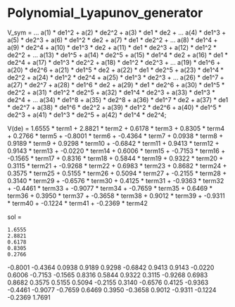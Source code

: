 # Polynomial_Lyapunov_generator

V_sym = ...
    a(1) * de1^2 + a(2) * de2^2 + a(3) * de1 * de2 + ...
    a(4) * de1^3 + a(5) * de2^3 + a(6) * de1^2 * de2 + a(7) * de1 * de2^2 + ...
    a(8) * de1^4 + a(9) * de2^4 + a(10) * de1^3 * de2 + a(11) * de1 * de2^3 + a(12) * de1^2 * de2^2 + ...
    a(13) * de1^5 + a(14) * de2^5 + a(15) * de1^4 * de2 + a(16) * de1 * de2^4 + a(17) * de1^3 * de2^2 + a(18) * de1^2 * de2^3 + ...
    a(19) * de1^6 + a(20) * de2^6 + a(21) * de1^5 * de2 + a(22) * de1 * de2^5 + a(23) * de1^4 * de2^2 + a(24) * de1^2 * de2^4 + a(25) * de1^3 * de2^3 + ...
    a(26) * de1^7 + a(27) * de2^7 + a(28) * de1^6 * de2 + a(29) * de1 * de2^6 + a(30) * de1^5 * de2^2 + a(31) * de1^2 * de2^5 + a(32) * de1^4 * de2^3 + a(33) * de1^3 * de2^4 + ...
    a(34) * de1^8 + a(35) * de2^8 + a(36) * de1^7 * de2 + a(37) * de1 * de2^7 + a(38) * de1^6 * de2^2 + a(39) * de1^2 * de2^6 + a(40) * de1^5 * de2^3 + a(41) * de1^3 * de2^5 + a(42) * de1^4 * de2^4;


V(de) = 1.6555 * term1 + 2.8821 * term2 + 0.6178 * term3 + 0.8305 * term4 + 0.2766 * term5 + -0.8001 * term6 + -0.4364 * term7 + 0.0938 * term8 + 0.9189 * term9 + 0.9298 * term10 + -0.6842 * term11 + 0.9413 * term12 + 0.9143 * term13 + -0.0220 * term14 + 0.6006 * term15 + -0.7153 * term16 + -0.1565 * term17 + 0.8316 * term18 + 0.5844 * term19 + 0.9322 * term20 + 0.3115 * term21 + -0.9268 * term22 + 0.6983 * term23 + 0.8682 * term24 + 0.3575 * term25 + 0.5155 * term26 + 0.5094 * term27 + -0.2155 * term28 + 0.3140 * term29 + -0.6576 * term30 + 0.4125 * term31 + -0.9363 * term32 + -0.4461 * term33 + -0.9077 * term34 + -0.7659 * term35 + 0.6469 * term36 + 0.3950 * term37 + -0.3658 * term38 + 0.9012 * term39 + -0.9311 * term40 + -0.1224 * term41 + -0.2369 * term42


sol =

    1.6555
    2.8821
    0.6178
    0.8305
    0.2766
   -0.8001
   -0.4364
    0.0938
    0.9189
    0.9298
   -0.6842
    0.9413
    0.9143
   -0.0220
    0.6006
   -0.7153
   -0.1565
    0.8316
    0.5844
    0.9322
    0.3115
   -0.9268
    0.6983
    0.8682
    0.3575
    0.5155
    0.5094
   -0.2155
    0.3140
   -0.6576
    0.4125
   -0.9363
   -0.4461
   -0.9077
   -0.7659
    0.6469
    0.3950
   -0.3658
    0.9012
   -0.9311
   -0.1224
   -0.2369
    1.7691
